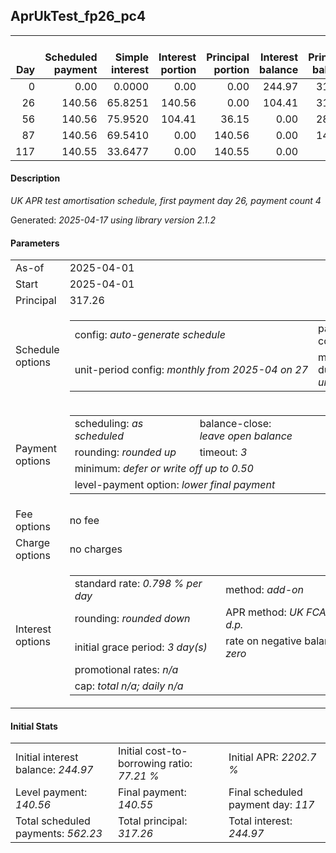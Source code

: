 <h2>AprUkTest_fp26_pc4</h2>
<table>
    <thead style="vertical-align: bottom;">
        <th style="text-align: right;">Day</th>
        <th style="text-align: right;">Scheduled payment</th>
        <th style="text-align: right;">Simple interest</th>
        <th style="text-align: right;">Interest portion</th>
        <th style="text-align: right;">Principal portion</th>
        <th style="text-align: right;">Interest balance</th>
        <th style="text-align: right;">Principal balance</th>
        <th style="text-align: right;">Total simple interest</th>
        <th style="text-align: right;">Total interest</th>
        <th style="text-align: right;">Total principal</th>
    </thead>
    <tr style="text-align: right;">
        <td class="ci00">0</td>
        <td class="ci01" style="white-space: nowrap;">0.00</td>
        <td class="ci02">0.0000</td>
        <td class="ci03">0.00</td>
        <td class="ci04">0.00</td>
        <td class="ci05">244.97</td>
        <td class="ci06">317.26</td>
        <td class="ci07">0.0000</td>
        <td class="ci08">0.00</td>
        <td class="ci09">0.00</td>
    </tr>
    <tr style="text-align: right;">
        <td class="ci00">26</td>
        <td class="ci01" style="white-space: nowrap;">140.56</td>
        <td class="ci02">65.8251</td>
        <td class="ci03">140.56</td>
        <td class="ci04">0.00</td>
        <td class="ci05">104.41</td>
        <td class="ci06">317.26</td>
        <td class="ci07">65.8251</td>
        <td class="ci08">140.56</td>
        <td class="ci09">0.00</td>
    </tr>
    <tr style="text-align: right;">
        <td class="ci00">56</td>
        <td class="ci01" style="white-space: nowrap;">140.56</td>
        <td class="ci02">75.9520</td>
        <td class="ci03">104.41</td>
        <td class="ci04">36.15</td>
        <td class="ci05">0.00</td>
        <td class="ci06">281.11</td>
        <td class="ci07">141.7771</td>
        <td class="ci08">244.97</td>
        <td class="ci09">36.15</td>
    </tr>
    <tr style="text-align: right;">
        <td class="ci00">87</td>
        <td class="ci01" style="white-space: nowrap;">140.56</td>
        <td class="ci02">69.5410</td>
        <td class="ci03">0.00</td>
        <td class="ci04">140.56</td>
        <td class="ci05">0.00</td>
        <td class="ci06">140.55</td>
        <td class="ci07">211.3181</td>
        <td class="ci08">244.97</td>
        <td class="ci09">176.71</td>
    </tr>
    <tr style="text-align: right;">
        <td class="ci00">117</td>
        <td class="ci01" style="white-space: nowrap;">140.55</td>
        <td class="ci02">33.6477</td>
        <td class="ci03">0.00</td>
        <td class="ci04">140.55</td>
        <td class="ci05">0.00</td>
        <td class="ci06">0.00</td>
        <td class="ci07">244.9658</td>
        <td class="ci08">244.97</td>
        <td class="ci09">317.26</td>
    </tr>
</table>
<h4>Description</h4>
<p><i>UK APR test amortisation schedule, first payment day 26, payment count 4</i></p>
<p>Generated: <i>2025-04-17 using library version 2.1.2</i></p>
<h4>Parameters</h4>
<table>
    <tr>
        <td>As-of</td>
        <td>2025-04-01</td>
    </tr>
    <tr>
        <td>Start</td>
        <td>2025-04-01</td>
    </tr>
    <tr>
        <td>Principal</td>
        <td>317.26</td>
    </tr>
    <tr>
        <td>Schedule options</td>
        <td>
            <table>
                <tr>
                    <td>config: <i>auto-generate schedule</i></td>
                    <td>payment count: <i>4</i></td>
                </tr>
                <tr>
                    <td style="white-space: nowrap;">unit-period config: <i>monthly from 2025-04 on 27</i></td>
                    <td>max duration: <i>unlimited</i></td>
                </tr>
            </table>
        </td>
    </tr>
    <tr>
        <td>Payment options</td>
        <td>
            <table>
                <tr>
                    <td>scheduling: <i>as scheduled</i></td>
                    <td>balance-close: <i>leave&nbsp;open&nbsp;balance</i></td>
                </tr>
                <tr>
                    <td>rounding: <i>rounded up</i></td>
                    <td>timeout: <i>3</i></td>
                </tr>
                <tr>
                    <td colspan='2'>minimum: <i>defer&nbsp;or&nbsp;write&nbsp;off&nbsp;up&nbsp;to&nbsp;0.50</i></td>
                </tr>
                <tr>
                    <td colspan='2'>level-payment option: <i>lower&nbsp;final&nbsp;payment</i></td>
                </tr>
            </table>
        </td>
    </tr>
    <tr>
        <td>Fee options</td>
        <td>no fee
        </td>
    </tr>
    <tr>
        <td>Charge options</td>
        <td>no charges
        </td>
    </tr>
    <tr>
        <td>Interest options</td>
        <td>
            <table>
                <tr>
                    <td>standard rate: <i>0.798 % per day</i></td>
                    <td>method: <i>add-on</i></td>
                </tr>
                <tr>
                    <td>rounding: <i>rounded down</i></td>
                    <td>APR method: <i>UK FCA to 1 d.p.</i></td>
                </tr>
                <tr>
                    <td>initial grace period: <i>3 day(s)</i></td>
                    <td>rate on negative balance: <i>zero</i></td>
                </tr>
                <tr>
                    <td colspan="2">promotional rates: <i><i>n/a</i></i></td>
                </tr>
                <tr>
                    <td colspan="2">cap: <i>total <i>n/a</i>; daily <i>n/a</i></td>
                </tr>
            </table>
        </td>
    </tr>
</table>
<h4>Initial Stats</h4>
<table>
    <tr>
        <td>Initial interest balance: <i>244.97</i></td>
        <td>Initial cost-to-borrowing ratio: <i>77.21 %</i></td>
        <td>Initial APR: <i>2202.7 %</i></td>
    </tr>
    <tr>
        <td>Level payment: <i>140.56</i></td>
        <td>Final payment: <i>140.55</i></td>
        <td>Final scheduled payment day: <i>117</i></td>
    </tr>
    <tr>
        <td>Total scheduled payments: <i>562.23</i></td>
        <td>Total principal: <i>317.26</i></td>
        <td>Total interest: <i>244.97</i></td>
    </tr>
</table>
